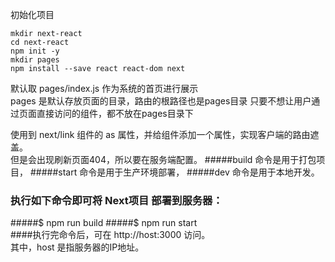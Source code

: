 初始化项目

    mkdir next-react
	cd next-react
	npm init -y
	mkdir pages
	npm install --save react react-dom next

默认取 pages/index.js 作为系统的首页进行展示  
pages 是默认存放页面的目录，路由的根路径也是pages目录
只要不想让用户通过页面直接访问的组件，都不放在pages目录下

使用到 next/link 组件的 as 属性，并给组件添加一个属性，实现客户端的路由遮盖。  
但是会出现刷新页面404，所以要在服务端配置。
#####build 命令是用于打包项目，
#####start 命令是用于生产环境部署，
#####dev 命令是用于本地开发。
### 执行如下命令即可将 Next项目 部署到服务器：  
#####$ npm run build
#####$ npm run start  
####执行完命令后，可在 http://host:3000 访问。  
其中，host 是指服务器的IP地址。